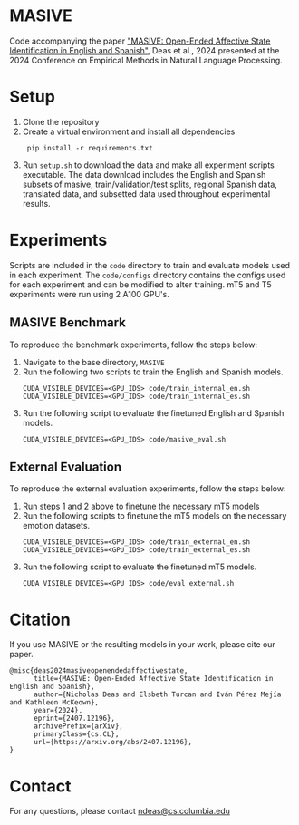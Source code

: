 # MASIVE
Code accompanying the paper ["MASIVE: Open-Ended Affective State Identification in English and Spanish"](https://arxiv.org/pdf/2407.12196), Deas et al., 2024 presented at the 2024 Conference on Empirical Methods in Natural Language Processing.

# Setup

1. Clone the repository
2. Create a virtual environment and install all dependencies
   ```
    pip install -r requirements.txt
   ```
3. Run `setup.sh` to download the data and make all experiment scripts executable. The data download includes the English and Spanish subsets of masive, train/validation/test splits, regional Spanish data, translated data, and subsetted data used throughout experimental results.

# Experiments

Scripts are included in the `code` directory to train and evaluate models used in each experiment. The `code/configs` directory contains the configs used for each experiment and can be modified to alter training.
mT5 and T5 experiments were run using 2 A100 GPU's.

## MASIVE Benchmark

To reproduce the benchmark experiments, follow the steps below:
1. Navigate to the base directory, `MASIVE`
2. Run the following two scripts to train the English and Spanish models.
   ```
   CUDA_VISIBLE_DEVICES=<GPU_IDS> code/train_internal_en.sh
   CUDA_VISIBLE_DEVICES=<GPU_IDS> code/train_internal_es.sh
   ```
3. Run the following script to evaluate the finetuned English and Spanish models.
   ```
   CUDA_VISIBLE_DEVICES=<GPU_IDS> code/masive_eval.sh
   ```

## External Evaluation
To reproduce the external evaluation experiments, follow the steps below:
1. Run steps 1 and 2 above to finetune the necessary mT5 models
2. Run the following scripts to finetune the mT5 models on the necessary emotion datasets.
   ```
   CUDA_VISIBLE_DEVICES=<GPU_IDS> code/train_external_en.sh
   CUDA_VISIBLE_DEVICES=<GPU_IDS> code/train_external_es.sh
   ```
3. Run the following script to evaluate the finetuned mT5 models.
   ```
   CUDA_VISIBLE_DEVICES=<GPU_IDS> code/eval_external.sh
   ```

# Citation
If you use MASIVE or the resulting models in your work, please cite our paper.
```
@misc{deas2024masiveopenendedaffectivestate,
      title={MASIVE: Open-Ended Affective State Identification in English and Spanish}, 
      author={Nicholas Deas and Elsbeth Turcan and Iván Pérez Mejía and Kathleen McKeown},
      year={2024},
      eprint={2407.12196},
      archivePrefix={arXiv},
      primaryClass={cs.CL},
      url={https://arxiv.org/abs/2407.12196}, 
}
```

# Contact
For any questions, please contact [ndeas@cs.columbia.edu](mailto:ndeas@cs.columbia.edu)
